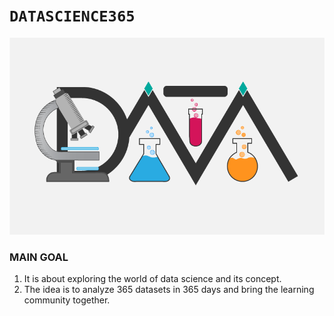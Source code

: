 # `DATASCIENCE365` 

![](https://github.com/HiteshGorana/DataScience365/blob/master/Awesom-Data-Science4.png)

### MAIN GOAL

1. It is about exploring the world of data science and its concept.
2. The idea is to analyze 365 datasets in 365 days and bring the learning community together.

